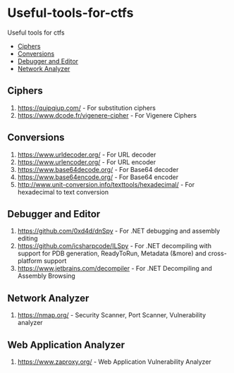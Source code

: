 # Useful-tools-for-ctfs
Useful tools for ctfs

- [Ciphers](#ciphers)
- [Conversions](#conversions)
- [Debugger and Editor](#debugger-and-editor)
- [Network Analyzer](#network-analyzer)

## Ciphers
1. https://quipqiup.com/                                      - For substitution ciphers
2. https://www.dcode.fr/vigenere-cipher                       - For Vigenere Ciphers

## Conversions
1. https://www.urldecoder.org/                                - For URL decoder
2. https://www.urlencoder.org/                                - For URL encoder
3. https://www.base64decode.org/                              - For Base64 decoder
4. https://www.base64encode.org/                              - For Base64 encoder
5. http://www.unit-conversion.info/texttools/hexadecimal/     - For hexadecimal to text conversion

## Debugger and Editor
1. https://github.com/0xd4d/dnSpy                             - For .NET debugging and assembly editing
2. https://github.com/icsharpcode/ILSpy                       - For .NET decompiling with support for PDB generation, ReadyToRun, Metadata (&more) and cross-platform support
3. https://www.jetbrains.com/decompiler                       - For .NET Decompiling and Assembly Browsing

## Network Analyzer
1. https://nmap.org/                                          - Security Scanner, Port Scanner, Vulnerability analyzer

## Web Application Analyzer
1. https://www.zaproxy.org/                                   - Web Application Vulnerability Analyzer
